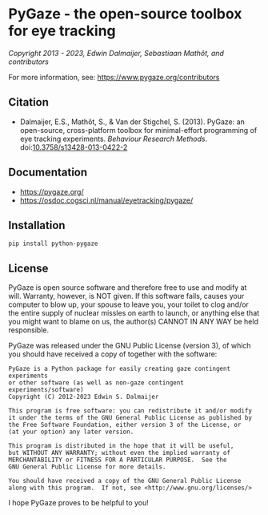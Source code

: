 # PyGaze - the open-source toolbox for eye tracking

*Copyright 2013 - 2023, Edwin Dalmaijer, Sebastiaan Mathôt, and contributors*

For more information, see: <https://www.pygaze.org/contributors>


## Citation

* Dalmaijer, E.S., Mathôt, S., & Van der Stigchel, S. (2013). PyGaze: an open-source, cross-platform toolbox for minimal-effort programming of eye tracking experiments. *Behaviour Research Methods*. doi:[10.3758/s13428-013-0422-2](https://doi.org/10.3758/s13428-013-0422-2)


## Documentation

- <https://pygaze.org/>
- <https://osdoc.cogsci.nl/manual/eyetracking/pygaze/>


## Installation

```
pip install python-pygaze
```


## License

PyGaze is open source software and therefore free to use and modify at will.
Warranty, however, is NOT given. If this software fails, causes your computer
to blow up, your spouse to leave you, your toilet to clog and/or the entire
supply of nuclear missles on earth to launch, or anything else that you might
want to blame on us, the author(s) CANNOT IN ANY WAY be held responsible.

PyGaze was released under the GNU Public License (version 3), of which you
should have received a copy of together with the software:

    PyGaze is a Python package for easily creating gaze contingent experiments
    or other software (as well as non-gaze contingent experiments/software)
    Copyright (C) 2012-2023 Edwin S. Dalmaijer

    This program is free software: you can redistribute it and/or modify
    it under the terms of the GNU General Public License as published by
    the Free Software Foundation, either version 3 of the License, or
    (at your option) any later version.

    This program is distributed in the hope that it will be useful,
    but WITHOUT ANY WARRANTY; without even the implied warranty of
    MERCHANTABILITY or FITNESS FOR A PARTICULAR PURPOSE.  See the
    GNU General Public License for more details.

    You should have received a copy of the GNU General Public License
    along with this program.  If not, see <http://www.gnu.org/licenses/>

I hope PyGaze proves to be helpful to you!
